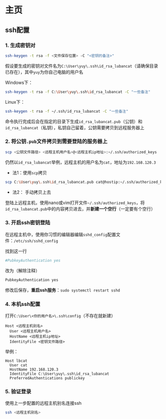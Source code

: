 # 主页

## ssh配置

### 1. 生成密钥对

```sh
ssh-keygen -t rsa -f <文件保存位置> -C "<密钥的备注>"
```

假设要生成的密钥对文件名为`C:\User\yuy\.ssh\id_rsa_lubancat`（请确保目录已存在），其中`yuy`为你自己电脑的用户名


Windows下：
```bash
ssh-keygen -t rsa -f C:\User\yuy\.ssh\id_rsa_lubancat -C "一些备注"
```
Linux下：
```bash
ssh-keygen -t rsa -f ~/.ssh/id_rsa_lubancat -C "一些备注"
```

命令执行完成后会在指定的目录下生成`id_rsa_lubancat.pub`（公钥）和`id_rsa_lubancat`（私钥），私钥自己留着，公钥需要拷贝到远程服务器上

### 2. 将公钥`.pub`文件拷贝到需要登陆的服务器上

```sh
scp <公钥文件路径> <远程主机用户名>@<远程主机ip地址>:~/.ssh/authorized_keys
```

仍然以`id_rsa_lubancat`举例，远程主机的用户名为`cat`，地址为`192.168.120.3`

- 法1：使用`scp`拷贝


```sh
scp C:\User\yuy\.ssh\id_rsa_lubancat.pub cat@hostip:~/.ssh/authorized_keys
```

- 法2： 手动拷贝上去

登陆上远程主机，使用nano或vim打开文件`~/.ssh/authorized_keys`，将`id_rsa_lubancat.pub`中的内容拷贝进去，并**新建一个空行**（一定要有个空行）

### 3. 开启ssh密钥登陆

在远程主机中，使用你习惯的编辑器编辑`sshd_config`配置文件：`/etc/ssh/sshd_config`

找到这一行
```sh
#PubkeyAuthentication yes
```
改为（解除注释）
```sh
PubkeyAuthentication yes
```

修改后保存，**重启ssh服务**：`sudo systemctl restart sshd`

### 4. 本机ssh配置

打开`C:\User\<你的用户名>\.ssh\config`（不存在就新建）

```ssh_config
Host <远程主机别名>
  User <远程主机用户名>
  HostName <远程主机ip地址>
  IdentityFile <密钥文件路径>

```

举例：
```config
Host lbcat
  User cat
  HostName 192.168.120.3
  IdentityFile C:\User\yuy\.ssh\id_rsa_lubancat
  PreferredAuthentications publickey
```

### 5. 验证登录

使用上一步配置的远程主机别名连接ssh

```sh
ssh <远程主机别名>
```
